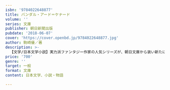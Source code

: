 ```yaml
---
isbn: '9784022648877'
title: バンダル・アード＝ケナード
volume: ''
series: 文庫
publisher: 朝日新聞出版
pubdate: '2018-06-07'
cover: 'https://cover.openbd.jp/9784022648877.jpg'
author: 駒崎優／著
description: >-
  【文学/日本文学小説】実力派ファンタジー作家の人気シリーズが、朝日文庫から装い新たに始動　ニつの大国が争う中、若き隊長・シャリース率いる傭兵集団アード＝ケナード隊は、まれなる戦闘力と統率力で一目おかれている。シャリースは砦攻めの最中、ある人物からの密命を帯びていた。書き下ろし新作。
price: '700'
genre: ''
target: 一般
format: 文庫
content: 日本文学、小説・物語

---
```

